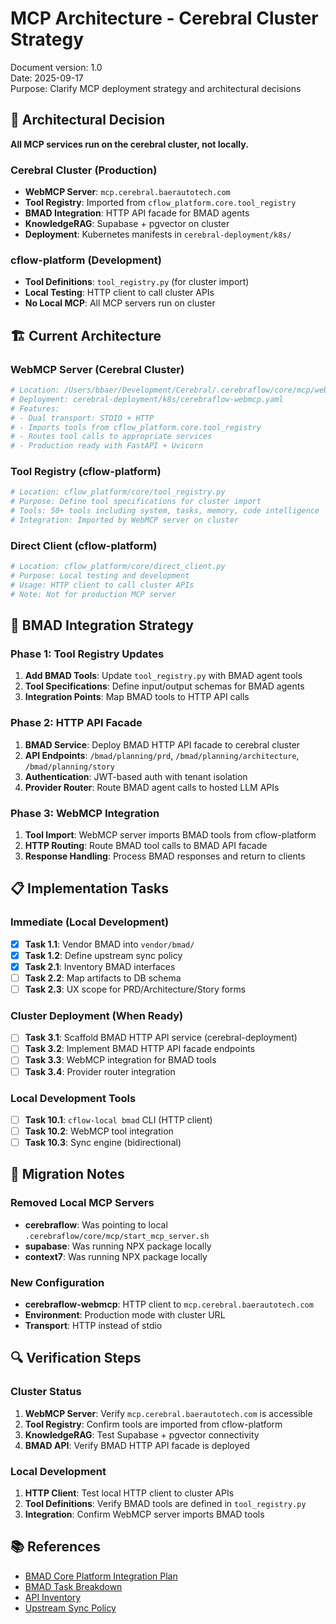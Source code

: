 # MCP Architecture - Cerebral Cluster Strategy

Document version: 1.0  
Date: 2025-09-17  
Purpose: Clarify MCP deployment strategy and architectural decisions

## 🎯 **Architectural Decision**

**All MCP services run on the cerebral cluster, not locally.**

### **Cerebral Cluster (Production)**
- **WebMCP Server**: `mcp.cerebral.baerautotech.com`
- **Tool Registry**: Imported from `cflow_platform.core.tool_registry`
- **BMAD Integration**: HTTP API facade for BMAD agents
- **KnowledgeRAG**: Supabase + pgvector on cluster
- **Deployment**: Kubernetes manifests in `cerebral-deployment/k8s/`

### **cflow-platform (Development)**
- **Tool Definitions**: `tool_registry.py` (for cluster import)
- **Local Testing**: HTTP client to call cluster APIs
- **No Local MCP**: All MCP servers run on cluster

## 🏗️ **Current Architecture**

### **WebMCP Server (Cerebral Cluster)**
```python
# Location: /Users/bbaer/Development/Cerebral/.cerebraflow/core/mcp/web_mcp_server.py
# Deployment: cerebral-deployment/k8s/cerebraflow-webmcp.yaml
# Features:
# - Dual transport: STDIO + HTTP
# - Imports tools from cflow_platform.core.tool_registry
# - Routes tool calls to appropriate services
# - Production ready with FastAPI + Uvicorn
```

### **Tool Registry (cflow-platform)**
```python
# Location: cflow_platform/core/tool_registry.py
# Purpose: Define tool specifications for cluster import
# Tools: 50+ tools including system, tasks, memory, code intelligence
# Integration: Imported by WebMCP server on cluster
```

### **Direct Client (cflow-platform)**
```python
# Location: cflow_platform/core/direct_client.py
# Purpose: Local testing and development
# Usage: HTTP client to call cluster APIs
# Note: Not for production MCP server
```

## 🔄 **BMAD Integration Strategy**

### **Phase 1: Tool Registry Updates**
1. **Add BMAD Tools**: Update `tool_registry.py` with BMAD agent tools
2. **Tool Specifications**: Define input/output schemas for BMAD agents
3. **Integration Points**: Map BMAD tools to HTTP API calls

### **Phase 2: HTTP API Facade**
1. **BMAD Service**: Deploy BMAD HTTP API facade to cerebral cluster
2. **API Endpoints**: `/bmad/planning/prd`, `/bmad/planning/architecture`, `/bmad/planning/story`
3. **Authentication**: JWT-based auth with tenant isolation
4. **Provider Router**: Route BMAD agent calls to hosted LLM APIs

### **Phase 3: WebMCP Integration**
1. **Tool Import**: WebMCP server imports BMAD tools from cflow-platform
2. **HTTP Routing**: Route BMAD tool calls to BMAD API facade
3. **Response Handling**: Process BMAD responses and return to clients

## 📋 **Implementation Tasks**

### **Immediate (Local Development)**
- [x] **Task 1.1**: Vendor BMAD into `vendor/bmad/`
- [x] **Task 1.2**: Define upstream sync policy
- [x] **Task 2.1**: Inventory BMAD interfaces
- [ ] **Task 2.2**: Map artifacts to DB schema
- [ ] **Task 2.3**: UX scope for PRD/Architecture/Story forms

### **Cluster Deployment (When Ready)**
- [ ] **Task 3.1**: Scaffold BMAD HTTP API service (cerebral-deployment)
- [ ] **Task 3.2**: Implement BMAD HTTP API facade endpoints
- [ ] **Task 3.3**: WebMCP integration for BMAD tools
- [ ] **Task 3.4**: Provider router integration

### **Local Development Tools**
- [ ] **Task 10.1**: `cflow-local bmad` CLI (HTTP client)
- [ ] **Task 10.2**: WebMCP tool integration
- [ ] **Task 10.3**: Sync engine (bidirectional)

## 🚨 **Migration Notes**

### **Removed Local MCP Servers**
- **cerebraflow**: Was pointing to local `.cerebraflow/core/mcp/start_mcp_server.sh`
- **supabase**: Was running NPX package locally
- **context7**: Was running NPX package locally

### **New Configuration**
- **cerebraflow-webmcp**: HTTP client to `mcp.cerebral.baerautotech.com`
- **Environment**: Production mode with cluster URL
- **Transport**: HTTP instead of stdio

## 🔍 **Verification Steps**

### **Cluster Status**
1. **WebMCP Server**: Verify `mcp.cerebral.baerautotech.com` is accessible
2. **Tool Registry**: Confirm tools are imported from cflow-platform
3. **KnowledgeRAG**: Test Supabase + pgvector connectivity
4. **BMAD API**: Verify BMAD HTTP API facade is deployed

### **Local Development**
1. **HTTP Client**: Test local HTTP client to cluster APIs
2. **Tool Definitions**: Verify BMAD tools are defined in `tool_registry.py`
3. **Integration**: Confirm WebMCP server imports BMAD tools

## 📚 **References**

- [BMAD Core Platform Integration Plan](../plans/BMAD_CORE_PLATFORM_INTEGRATION_PLAN.md)
- [BMAD Task Breakdown](../plans/BMAD_CORE_PLATFORM_INTEGRATION_TASKS.md)
- [API Inventory](../architecture/bmad_api_inventory.md)
- [Upstream Sync Policy](../engineering/bmad_upstream_sync.md)
